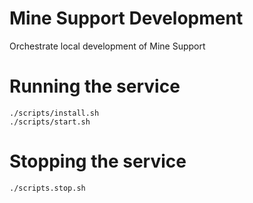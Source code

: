 # Mine Support Development
Orchestrate local development of Mine Support

# Running the service
```
./scripts/install.sh  
./scripts/start.sh
```
# Stopping the service
```
./scripts.stop.sh
```
